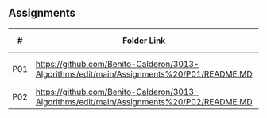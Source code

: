 ##  Assignments

|   #   | Folder Link | Assignment Description |
| :---: | ----------- | ---------------------- |
|  P01  |     https://github.com/Benito-Calderon/3013-Algorithms/edit/main/Assignments%20/P01/README.MD  | Vector Class Program   |
|   P02   | https://github.com/Benito-Calderon/3013-Algorithms/edit/main/Assignments%20/P02/README.MD        | Using JSON and GETCH   |
